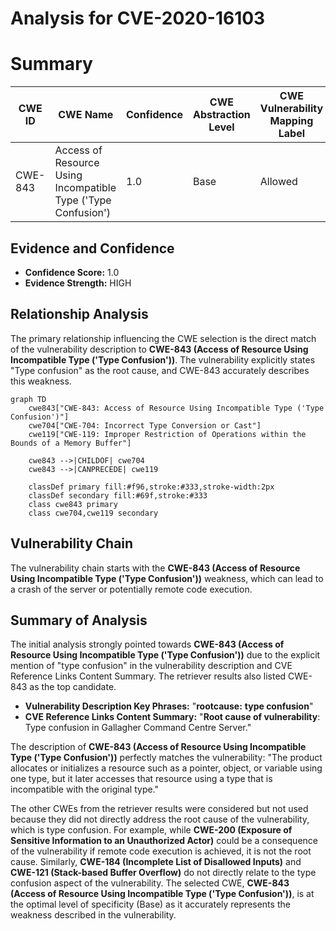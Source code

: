 # Analysis for CVE-2020-16103

# Summary
| CWE ID | CWE Name | Confidence | CWE Abstraction Level | CWE Vulnerability Mapping Label | CWE-Vulnerability Mapping Notes |
|---|---|---|---|---|---|
| CWE-843 | Access of Resource Using Incompatible Type ('Type Confusion') | 1.0 | Base | Allowed | Primary CWE |

## Evidence and Confidence

*   **Confidence Score:** 1.0
*   **Evidence Strength:** HIGH

## Relationship Analysis
The primary relationship influencing the CWE selection is the direct match of the vulnerability description to **CWE-843 (Access of Resource Using Incompatible Type ('Type Confusion'))**. The vulnerability explicitly states "Type confusion" as the root cause, and CWE-843 accurately describes this weakness.

```mermaid
graph TD
    cwe843["CWE-843: Access of Resource Using Incompatible Type ('Type Confusion')"]
    cwe704["CWE-704: Incorrect Type Conversion or Cast"]
    cwe119["CWE-119: Improper Restriction of Operations within the Bounds of a Memory Buffer"]
    
    cwe843 -->|CHILDOF| cwe704
    cwe843 -->|CANPRECEDE| cwe119
    
    classDef primary fill:#f96,stroke:#333,stroke-width:2px
    classDef secondary fill:#69f,stroke:#333
    class cwe843 primary
    class cwe704,cwe119 secondary
```

## Vulnerability Chain
The vulnerability chain starts with the **CWE-843 (Access of Resource Using Incompatible Type ('Type Confusion'))** weakness, which can lead to a crash of the server or potentially remote code execution.

## Summary of Analysis
The initial analysis strongly pointed towards **CWE-843 (Access of Resource Using Incompatible Type ('Type Confusion'))** due to the explicit mention of "type confusion" in the vulnerability description and CVE Reference Links Content Summary. The retriever results also listed CWE-843 as the top candidate.

*   **Vulnerability Description Key Phrases:** "**rootcause:** **type confusion**"
*   **CVE Reference Links Content Summary:** "**Root cause of vulnerability**: Type confusion in Gallagher Command Centre Server."

The description of **CWE-843 (Access of Resource Using Incompatible Type ('Type Confusion'))** perfectly matches the vulnerability: "The product allocates or initializes a resource such as a pointer, object, or variable using one type, but it later accesses that resource using a type that is incompatible with the original type."

The other CWEs from the retriever results were considered but not used because they did not directly address the root cause of the vulnerability, which is type confusion. For example, while **CWE-200 (Exposure of Sensitive Information to an Unauthorized Actor)** could be a consequence of the vulnerability if remote code execution is achieved, it is not the root cause. Similarly, **CWE-184 (Incomplete List of Disallowed Inputs)** and **CWE-121 (Stack-based Buffer Overflow)** do not directly relate to the type confusion aspect of the vulnerability.
The selected CWE, **CWE-843 (Access of Resource Using Incompatible Type ('Type Confusion'))**, is at the optimal level of specificity (Base) as it accurately represents the weakness described in the vulnerability.